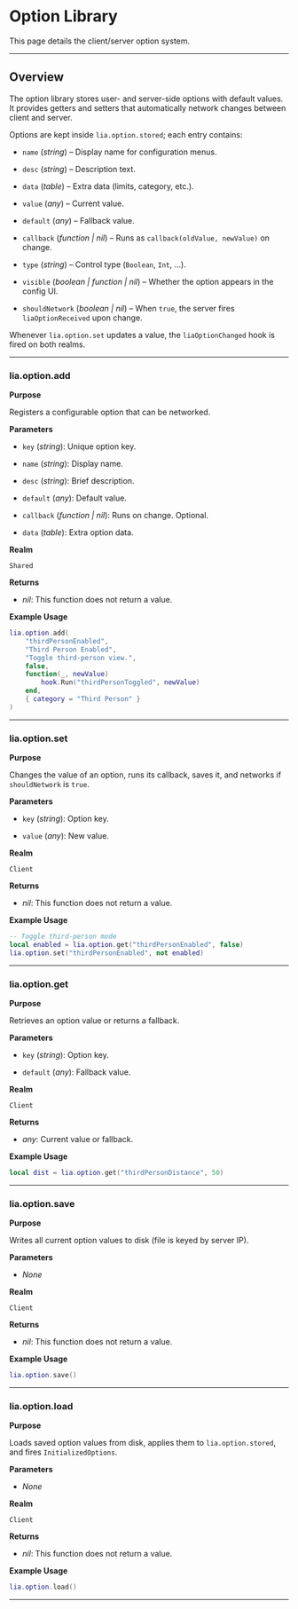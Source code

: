 # Option Library

This page details the client/server option system.

---

## Overview

The option library stores user- and server-side options with default values. It provides getters and setters that automatically network changes between client and server.

Options are kept inside `lia.option.stored`; each entry contains:

* `name` (*string*) – Display name for configuration menus.

* `desc` (*string*) – Description text.

* `data` (*table*) – Extra data (limits, category, etc.).

* `value` (*any*) – Current value.

* `default` (*any*) – Fallback value.

* `callback` (*function | nil*) – Runs as `callback(oldValue, newValue)` on change.

* `type` (*string*) – Control type (`Boolean`, `Int`, …).

* `visible` (*boolean | function | nil*) – Whether the option appears in the config UI.

* `shouldNetwork` (*boolean | nil*) – When `true`, the server fires `liaOptionReceived` upon change.

Whenever `lia.option.set` updates a value, the `liaOptionChanged` hook is fired on both realms.

---

### lia.option.add

**Purpose**

Registers a configurable option that can be networked.

**Parameters**

* `key` (*string*): Unique option key.

* `name` (*string*): Display name.

* `desc` (*string*): Brief description.

* `default` (*any*): Default value.

* `callback` (*function | nil*): Runs on change. Optional.

* `data` (*table*): Extra option data.

**Realm**

`Shared`

**Returns**

* *nil*: This function does not return a value.

**Example Usage**

```lua
lia.option.add(
    "thirdPersonEnabled",
    "Third Person Enabled",
    "Toggle third-person view.",
    false,
    function(_, newValue)
        hook.Run("thirdPersonToggled", newValue)
    end,
    { category = "Third Person" }
)
```

---

### lia.option.set

**Purpose**

Changes the value of an option, runs its callback, saves it, and networks if `shouldNetwork` is `true`.

**Parameters**

* `key` (*string*): Option key.

* `value` (*any*): New value.

**Realm**

`Client`

**Returns**

* *nil*: This function does not return a value.

**Example Usage**

```lua
-- Toggle third-person mode
local enabled = lia.option.get("thirdPersonEnabled", false)
lia.option.set("thirdPersonEnabled", not enabled)
```

---

### lia.option.get

**Purpose**

Retrieves an option value or returns a fallback.

**Parameters**

* `key` (*string*): Option key.

* `default` (*any*): Fallback value.

**Realm**

`Client`

**Returns**

* *any*: Current value or fallback.

**Example Usage**

```lua
local dist = lia.option.get("thirdPersonDistance", 50)
```

---

### lia.option.save

**Purpose**

Writes all current option values to disk (file is keyed by server IP).

**Parameters**

* *None*

**Realm**

`Client`

**Returns**

* *nil*: This function does not return a value.

**Example Usage**

```lua
lia.option.save()
```

---

### lia.option.load

**Purpose**

Loads saved option values from disk, applies them to `lia.option.stored`, and fires `InitializedOptions`.

**Parameters**

* *None*

**Realm**

`Client`

**Returns**

* *nil*: This function does not return a value.

**Example Usage**

```lua
lia.option.load()
```

---